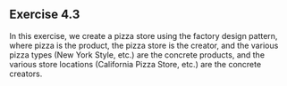 ## Exercise 4.3

In this exercise, we create a pizza store using the factory design pattern, where pizza is the product, the pizza store is the creator, and the various pizza types (New York Style, etc.) are the concrete products, and the various store locations (California Pizza Store, etc.) are the concrete creators.